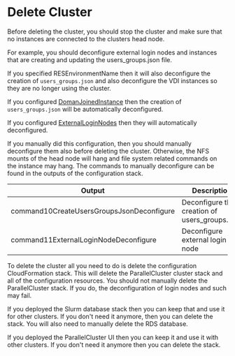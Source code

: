 # Delete Cluster

Before deleting the cluster, you should stop the cluster and make sure that no instances are
connected to the clusters head node.

For example, you should deconfigure external login nodes and instances that are creating and updating the users_groups.json file.

If you specified RESEnvironmentName then it will also deconfigure the creation of `users_groups.json` and also deconfigure the VDI
instances so they are no longer using the cluster.

If you configured [DomanJoinedInstance](config.md/#domainjoinedinstance) then the creation of `users_groups.json` will be automatically deconfigured.

If you configured [ExternalLoginNodes](config.md/#externalloginnodes) then they will automatically deconfigured.

If you manually did this configuration, then you should manually deconfigure them also before deleting the cluster.
Otherwise, the NFS mounts of the head node will hang and file system related commands on the instance may hang.
The commands to manually deconfigure can be found in the outputs of the configuration stack.

| Output | Description
|--------|-------------
| command10CreateUsersGroupsJsonDeconfigure | Deconfigure the creation of users_groups.json
| command11ExternalLoginNodeDeconfigure     | Deconfigure external login node

To delete the cluster all you need to do is delete the configuration CloudFormation stack.
This will delete the ParallelCluster cluster stack and all of the configuration resources.
You should not manually delete the ParallelCluster stack.
If you do, the deconfiguration of login nodes and such may fail.

If you deployed the Slurm database stack then you can keep that and use it for other clusters.
If you don't need it anymore, then you can delete the stack.
You will also need to manually delete the RDS database.

If you deployed the ParallelCluster UI then you can keep it and use it with other clusters.
If you don't need it anymore then you can delete the stack.
